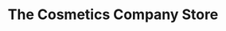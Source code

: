 ---
title: "The Cosmetics Company Store"
url: /freeport/the-cosmetics-company-store/
shop: Kosmetik
---